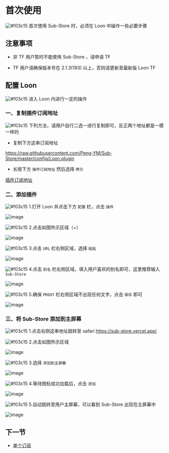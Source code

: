 # 首次使用

![#f03c15](https://placehold.it/15/f03c15/000000?text=+) 首次使用 Sub-Store 时，必须在 Loon 中操作一些必要步骤

## 注意事项

- 非 TF 用户暂时不能使用 Sub-Store ，请申请 TF

- TF 用户请确保版本号在 2.1.3(193) 以上，否则请更新至最新版 Loon TF

## 配置 Loon

![#f03c15](https://placehold.it/15/f03c15/000000?text=+) 进入 Loon 内进行一定的操作

### 一、复制插件订阅地址

![#f03c15](https://placehold.it/15/f03c15/000000?text=+) 下列方法，请用户自行二选一进行复制即可，反正两个地址都是一模一样的

- 复制下方这串订阅地址

https://raw.githubusercontent.com/Peng-YM/Sub-Store/master/config/Loon.plugin

- 长按下方 `插件订阅地址` 然后选择 `拷贝`

[插件订阅地址](https://raw.githubusercontent.com/Peng-YM/Sub-Store/master/config/Loon.plugin) 

### 二、添加插件

![#f03c15](https://placehold.it/15/f03c15/000000?text=+) 1.打开 Loon 并点击下方 `配置` 栏，点击 `插件`

![image](https://raw.githubusercontent.com/chiupam/tutorial-image/master/Sub-Store/Configuration_1.jpg)

![#f03c15](https://placehold.it/15/f03c15/000000?text=+) 2.点击如图所示区域（+）

![image](https://raw.githubusercontent.com/chiupam/tutorial-image/master/Sub-Store/Configuration_2.jpg)

![#f03c15](https://placehold.it/15/f03c15/000000?text=+) 3.点击 `URL` 栏右侧区域，选择 `粘贴`

![image](https://raw.githubusercontent.com/chiupam/tutorial-image/master/Sub-Store/Configuration_3.jpg)

![#f03c15](https://placehold.it/15/f03c15/000000?text=+) 4.点击 `别名` 栏右侧区域，填入用户喜欢的别名即可，这里推荐输入 `Sub-Store`

![image](https://raw.githubusercontent.com/chiupam/tutorial-image/master/Sub-Store/Configuration_4.jpg)

![#f03c15](https://placehold.it/15/f03c15/000000?text=+) 5.确保 `PROXY` 栏右侧区域不出现任何文字，点击 `保存` 即可

![image](https://raw.githubusercontent.com/chiupam/tutorial-image/master/Sub-Store/Configuration_5.jpg)

### 三、将 Sub-Store 添加到主屏幕

![#f03c15](https://placehold.it/15/f03c15/000000?text=+) 1.点击右侧这串地址跳转至 safari https://sub-store.vercel.app/

![#f03c15](https://placehold.it/15/f03c15/000000?text=+) 2.点击如图所示区域

![image](https://raw.githubusercontent.com/chiupam/tutorial-image/master/Sub-Store/Configuration_6.jpg)

![#f03c15](https://placehold.it/15/f03c15/000000?text=+) 3.选择 `添加到主屏幕`

![image](https://raw.githubusercontent.com/chiupam/tutorial-image/master/Sub-Store/Configuration_7.jpg)

![#f03c15](https://placehold.it/15/f03c15/000000?text=+) 4.等待图标成功加载后，点击 `添加`

![image](https://raw.githubusercontent.com/chiupam/tutorial-image/master/Sub-Store/Configuration_8.jpg)

![#f03c15](https://placehold.it/15/f03c15/000000?text=+) 5.自动跳转至用户主屏幕，可以看到 Sub-Store 出现在主屏幕中

![image](https://raw.githubusercontent.com/chiupam/tutorial-image/master/Sub-Store/Configuration_9.jpg)

## 下一节

- [单个订阅](https://github.com/chiupam/tutorial/blob/master/Sub-Store/Single_subscription.md)